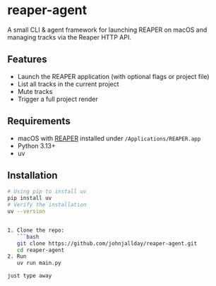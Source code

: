 # reaper-agent

A small CLI & agent framework for launching REAPER on macOS and managing tracks via the Reaper HTTP API.

## Features

- Launch the REAPER application (with optional flags or project file)
- List all tracks in the current project
- Mute tracks
- Trigger a full project render

## Requirements

- macOS with [REAPER](https://www.reaper.fm/) installed under `/Applications/REAPER.app`  
- Python 3.13+
- uv

## Installation
```bash
# Using pip to install uv
pip install uv 
# Verify the installation
uv --version


1. Clone the repo:
   ```bash
   git clone https://github.com/johnjallday/reaper-agent.git
   cd reaper-agent
2. Run
   uv run main.py 

just type away
